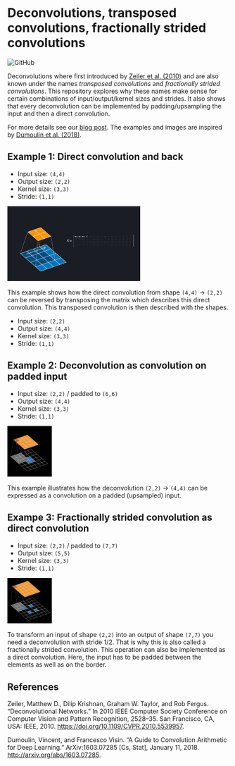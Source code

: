 # Deconvolutions, transposed convolutions, fractionally strided convolutions
![GitHub](https://img.shields.io/github/license/daved01/cocoTraffic)

Deconvolutions where first introduced by [Zeiler et al. (2010)](https://doi.org/10.1109/CVPR.2010.5539957) and are also known under the names *transposed convolutions* and *fractionally strided convolutions*. This repository explores why these names make sense for certain combinations of input/output/kernel sizes and strides. It also shows that every deconvolution can be implemented by padding/upsampling the input and then a direct convolution.

For more details see our [blog post](). The examples and images are inspired by [Dumoulin et al. (2018)](http://arxiv.org/abs/1603.07285).

## Example 1: Direct convolution and back
* Input size: `(4,4)`
* Output size: `(2,2)`
* Kernel size: `(3,3)`
* Stride: `(1,1)`

<img src="img/deconvs-as-matrix.gif" alt="Direct convolution, transposed convolution" width="60%">


This example shows how the direct convolution from shape `(4,4)` -> `(2,2)` can be reversed by transposing the matrix which describes this direct convolution. This transposed convolution is then described with the shapes.

* Input size: `(2,2)`
* Output size: `(4,4)`
* Kernel size: `(3,3)`
* Stride: `(1,1)`


## Example 2: Deconvolution as convolution on padded input
* Input size: `(2,2)` / padded to `(6,6)`
* Output size: `(4,4)`
* Kernel size: `(3,3)`
* Stride: `(1,1)`

<img src="img/padded-convs.jpg" alt="Padded input with convolution leads to upsampling" width="20%">

This example illustrates how the deconvolution `(2,2)` -> `(4,4)` can be expressed as a convolution on a padded (upsampled) input.


## Exampe 3: Fractionally strided convolution as direct convolution
* Input size: `(2,2)` / padded to `(7,7)`
* Output size: `(5,5)`
* Kernel size: `(3,3)`
* Stride: `(1,1)`

<img src="img/fractionally-strided-convs.jpg" alt="Fractionally strided convolution" width="20%">

To transform an input of shape `(2,2)` into an output of shape `(7,7)` you need a deconvolution with stride $1/2$. That is why this is also called a fractionally strided convolution. This operation can also be implemented as a direct convolution. Here, the input has to be padded between the elements as well as on the border.


## References
Zeiler, Matthew D., Dilip Krishnan, Graham W. Taylor, and Rob Fergus. “Deconvolutional Networks.” In 2010 IEEE Computer Society Conference on Computer Vision and Pattern Recognition, 2528–35. San Francisco, CA, USA: IEEE, 2010. https://doi.org/10.1109/CVPR.2010.5539957.

Dumoulin, Vincent, and Francesco Visin. “A Guide to Convolution Arithmetic for Deep Learning.” ArXiv:1603.07285 [Cs, Stat], January 11, 2018. http://arxiv.org/abs/1603.07285.
